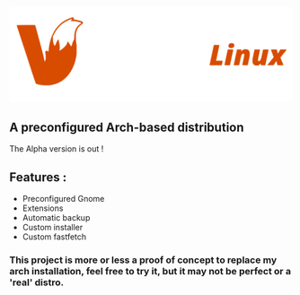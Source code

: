 ![Vulperon Logo](https://raw.githubusercontent.com/TokardDev/VulperonLinux/refs/heads/main/airootfs/vulperon/usr/share/pixmaps/vulperon-logo-text-dark.svg)
##  A preconfigured Arch-based distribution

The Alpha version is out !

## Features :
- Preconfigured Gnome
- Extensions
- Automatic backup
- Custom installer
- Custom fastfetch

### This project is more or less a proof of concept to replace my arch installation, feel free to try it, but it may not be perfect or a 'real' distro.
